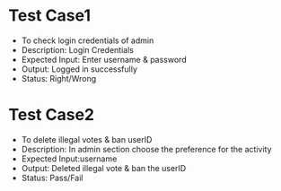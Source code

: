 # Test Case1
- To check login credentials of admin
- Description: Login Credentials 
- Expected Input: Enter username & password
- Output: Logged in successfully
- Status: Right/Wrong


# Test Case2
- To delete illegal votes & ban userID
- Description: In admin section choose the preference for the activity
- Expected Input:username
- Output: Deleted illegal vote & ban the userID
- Status: Pass/Fail

